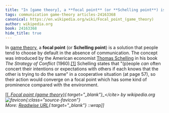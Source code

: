 ```yaml
---
title: "In [game theory], a **focal point** (or **Schelling point**) is ..."
tags: communication game-theory articles-24163368
canonical: https://en.wikipedia.org/wiki/Focal_point_(game_theory)
author: wikipedia.org
book: 24163368
hide_title: true
---
```


In [game theory](https://en.wikipedia.org/wiki/Game_theory), a **focal point** (or **Schelling point**) is a solution that people tend to choose by default in the absence of communication. The concept was introduced by the American economist [Thomas Schelling](https://en.wikipedia.org/wiki/Thomas_Schelling) in his book *The Strategy of Conflict* (1960).[[1]](https://en.wikipedia.org/wiki/Focal_point_(game_theory)#cite_note-isbn0-674-84031-3-1) Schelling states that "(p)eople *can* often concert their intentions or expectations with others if each knows that the other is trying to do the same" in a cooperative situation (at page 57), so their action would converge on a focal point which has some kind of prominence compared with the environment.


[[<cite>_[Focal point (game theory)](https://en.wikipedia.org/wiki/Focal_point_(game_theory)){:target="_blank"}_</cite> by wikipedia.org ![favicon](https://s2.googleusercontent.com/s2/favicons?domain=en.wikipedia.org){:class="source-favicon"}<br>
_More_: [Readwise URL](https://readwise.io/open/472377234){:target="_blank"}
::wrap]]
